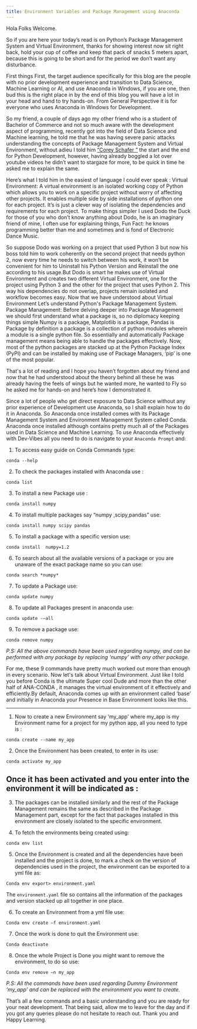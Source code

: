 ```yaml
---
title: Environment Variables and Package Management using Anaconda
---
```


Hola Folks Welcome.

So if you are here your today’s read is on Python’s Package Management System and Virtual Environment, thanks for showing interest now sit right back, hold your cup of coffee and keep that pack of snacks 5 meters apart, because this is going to be short and for the period we don’t want any disturbance.

First things First, the target audience specifically for this blog are the people with no prior development experience and transition to
Data Science, Machine Learning or AI,  and use Anaconda in Windows, if you are one, then bud this is the right place in by the end of this
blog you will have a lot in your head and hand to try hands-on.
From General Perspective it is for everyone who uses Anaconda in Windows for Development.
 
So my friend, a couple of days ago my other friend who is a student of Bachelor of Commerce and not so much aware with the development
aspect of programming, recently got into the field of Data Science and Machine learning, he told me that he was having severe panic attacks
understanding the concepts of Package Management System and Virtual Environment, without adieu I told him [“Corey Schafer ”](https://coreyms.com/) the start and 
the end for Python Development, however, having already boggled a lot over youtube videos he didn’t want to stargaze for more, to be quick
in time he asked me to explain the same.

Here’s what I told him in the easiest of language I could ever speak :
Virtual Environment: A virtual environment is an isolated working copy of Python which allows you to 
work on a specific project without worry of affecting other projects. It enables multiple side by side
installations of python one for each project. It’s is just a clever way of isolating the dependencies
and requirements for each project.
To make things simpler I used Dodo the Duck for those of you who don’t know anything about Dodo, he is an imaginary friend of mine, I often use for explaining things, Fun Fact: he knows programming better than me and sometimes and is fond of Electronic Dance Music.

So suppose Dodo was working on a project that used Python 3 but now his boss told him to work coherently on the second project that needs python 2, now every time he needs to switch between his work, it won’t be convenient for him to Uninstall his Python Version and Reinstall the one according to his usage.But Dodo is smart he makes use of Virtual Environment and creates two different Virtual Environment, one for the project using Python 3 and the other for the project that uses Python 2.
This way his dependencies do not overlap, projects remain isolated and workflow becomes easy.
Now that we have understood about Virtual Environment Let’s understand Python's Package Management System.
Package Management: Before delving deeper into Package Management we should first understand what a package is, so no diplomacy keeping things simple Numpy is a package, Matplotlib is a package, Pandas is Package by definition a package is a collection of python modules wherein a module is a single python file.
So essentially and automatically Package management means being able to handle the packages effectively.
Now, most of the python packages are stacked up at the Python Package Index (PyPI) and can be installed by making use of Package Managers, ‘pip’ is one of the most popular.

That's a lot of reading and I hope you haven’t forgotten about my friend and now that he had understood about the theory behind all these he was already having the feels of wings but he wanted more, he wanted to Fly so he asked me for hands-on and here’s how I demonstrated it.

Since a lot of people who get direct exposure to Data Science without any prior experience of Development use Anaconda, so I shall explain how to do it in Anaconda.
So Anaconda once installed comes with its Package Management System and Environment Management System called Conda.
Anaconda once installed although contains pretty much all of the Packages used in Data Science and Machine Learning.
To use Anaconda effectively with Dev-Vibes all you need to do is navigate to your ```Anaconda Prompt``` and:

1) To access easy guide on Conda Commands type:
```
conda --help
```
2) To check the packages installed with Anaconda use :
```
conda list
```
3) To install a new Package  use :
```
conda install numpy
```
4) To install multiple packages say “numpy ,scipy,pandas” use:
```
conda install numpy scipy pandas
```
5) To install a package with a specific version use:
```
conda install  numpy=1.2
```
6) To search about all the available versions of a package or you are unaware of the exact package name so you can use:
```
conda search *numpy*
```
7) To update a Package use:
```
conda update numpy
```
8) To update all Packages present in anaconda use:
```
conda update -–all
```
9) To remove a package use:
```
conda remove numpy
```
*P.S: All the above commands have been used regarding numpy, and can be performed with any package by replacing ‘numpy’ with any other package.*

For me, these 9 commands have pretty much worked out more than enough in every scenario.
Now let's talk about Virtual Environment.
Just like I told you before Conda is the ultimate Super cool Dude and more than the other half of ANA-CONDA , it manages the virtual environment of it effectively and efficiently.By default, Anaconda comes up with an environment called ‘base’ and initially in Anaconda your Presence in Base Environment looks like this.

-------------------------------------------------------

1) Now to create a new Environment say ‘my_app’ where my_app is my Environment name for a project for my python app, all you need to type is :

```
conda create --name my_app
```
2) Once the Environment has been created, to enter in its use:
```
conda activate my_app
```
Once it has been activated and you enter into the environment it will be indicated as :
--------------------------------------------------------
3) The packages can be installed similarly and the rest of the Package Management remains the same as described in the Package Management part, except for the fact that packages installed in this environment are closely isolated to the specific environment.

4) To fetch the environments being created using:
```
conda env list
```
5) Once the Environment is created and all the dependencies have been installed and the project is done, to mark a check on the version of dependencies used in the project, the environment can be exported to a yml file as:
```
Conda env export> environment.yaml
```
The ```environment.yaml``` file so contains all the information of the packages and version stacked up all together in one place.

6) To create an Environment from a yml file use:
```
Conda env create –f environment.yaml
```
7) Once the work is done to quit the Environment use:
```
Conda deactivate
```
8) Once the whole Project is Done you might want to remove the environment, to do so use:
```
Conda env remove –n my_app
```
*P.S: All the commands have been used regarding Dummy Environment ‘my_app’ and can be replaced with the environment you want to create.*

That’s all a few commands and a basic understanding and you are ready for your neat development.
That being said, allow me to leave for the day and if you got any queries please do not hesitate to reach out.
Thank you and Happy Learning.


